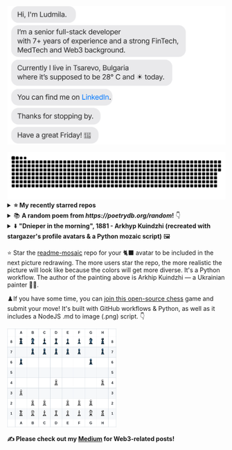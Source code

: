 [![](https://raw.githubusercontent.com/milaabl/milaabl/main/chat.svg)](https://www.linkedin.com/in/ludmila-a-dev/)

<!-- https://github.com/milaabl/milaabl/assets/86361434/c35b0e6f-acf0-435e-920d-b90faa4788ad -->

<img alt="Snake eating my contributions for breakfast🧉" src="https://raw.githubusercontent.com/milaabl/milaabl-readme/preview/github-contribution-grid-snake.svg" />

<details>
<summary>
  <strong>⭐ My recently starred repos </strong>
</summary>
  
<!-- Starred repos start -->
| Name | Url | Stars | Description |
| --- | --- |  --- |  --- |
| the-coder-o/a-bd.me|https://github.com/the-coder-o/a-bd.me|8|My personal website made with Next.js 14 (App Router). Features blog posts, gear list, dark theme and more. Tailwind CSS,  Radix, Framer Motion, and Vercel.|
| Xunzhuo/Xunzhuo|https://github.com/Xunzhuo/Xunzhuo|35|About me|
| zcaceres/interview-prep|https://github.com/zcaceres/interview-prep|1|algos, data structures etc.|
| zcaceres/snoop|https://github.com/zcaceres/snoop|3|Like grep or ack... for the DOM|
| zcaceres/zcaceres|https://github.com/zcaceres/zcaceres|2|Super secret Github profile README thing|
| zcaceres/dotfiles|https://github.com/zcaceres/dotfiles|2|System setup w/dotfiles, tools, and apps automated with Ansible. Forever a WIP.|
| glitch-txs/walletconnect-cafe|https://github.com/glitch-txs/walletconnect-cafe|2|Ethereum-provider implementation with Cafe (global state manager)|
| glitch-txs/metamask-csp-firefox|https://github.com/glitch-txs/metamask-csp-firefox|4|MetaMask is blocked by Firefox when using CSP|
| glitch-txs/next-auth|https://github.com/glitch-txs/next-auth|1|Authentication for the Web.|
| michaelsbradleyjr/nim-notcurses|https://github.com/michaelsbradleyjr/nim-notcurses|28|Nim wrapper for Notcurses: blingful TUIs and character graphics|
| arianXdev/hardhat-jest|https://github.com/arianXdev/hardhat-jest|9|A Hardhat plugin that allows you to use Jest easily!|
| przemek890/Gender_prediction|https://github.com/przemek890/Gender_prediction|4|An application that utilizes camera input to predict a person's gender using a convolutional layer in PyTorch.|
| pieralukasz/pixel-recruitment-task|https://github.com/pieralukasz/pixel-recruitment-task|1|Zadanie rekrutacyjne Pixel Technology|
| SaraRasoulian/oop-solid-patterns|https://github.com/SaraRasoulian/oop-solid-patterns|14|💎  An educational repository for OOP, SOLID and Design Patterns|
| BogdanMFometescu/resume-builder|https://github.com/BogdanMFometescu/resume-builder|12|Django-based web application that allows users to create, update, and export professional resumes.|
| 0xMimir/Advance-CNN-LSTM-Model-for-Cryptocurrency-Forecasting|https://github.com/0xMimir/Advance-CNN-LSTM-Model-for-Cryptocurrency-Forecasting|7|CNN LSTM model used for predicting cryptocurrencies|
| b-hristov/b-hristov|https://github.com/b-hristov/b-hristov|1||
| CloverGit/CloverGit|https://github.com/CloverGit/CloverGit|7||
| TatevKaren/TatevKaren-data-science-portfolio|https://github.com/TatevKaren/TatevKaren-data-science-portfolio|58|Data Science Portfolio of Tatev Karen Aslanyan including Case Studies and Research Projects that I have completed that solve business problems or introduce new products. Case Study papers, codes, and additional resources are all included.|
| PiotrRut/elonmusk-twitter-notifier|https://github.com/PiotrRut/elonmusk-twitter-notifier|62|AI driven e-mail notifier for tweets mentioning stock from Elon Musk 📈|
| Vendicated/Vencord|https://github.com/Vendicated/Vencord|7767|The cutest Discord client mod|
| yeoman/yo|https://github.com/yeoman/yo|3810|CLI tool for running Yeoman generators|
| matter-labs/zksync-era|https://github.com/matter-labs/zksync-era|3076|zkSync era|
| 0age/create2crunch|https://github.com/0age/create2crunch|451|A Rust program for finding salts that create gas-efficient Ethereum addresses via CREATE2.|
| joshstevens19/ethereum-multicall|https://github.com/joshstevens19/ethereum-multicall|346|Ability to call many ethereum constant function calls in 1 JSONRPC request|
| threshold-network/token-dashboard|https://github.com/threshold-network/token-dashboard|22||
| LimeChain/mongoose-immutable-plugin|https://github.com/LimeChain/mongoose-immutable-plugin|2|Mongoose plugin guarding fields from modifications|
| ankitects/anki|https://github.com/ankitects/anki|17743|Anki's shared backend and web components, and the Qt frontend|
| lightningnetwork/lnd|https://github.com/lightningnetwork/lnd|7553|Lightning Network Daemon ⚡️|
| CoNarrative/mongo-immutable|https://github.com/CoNarrative/mongo-immutable|10|Immutable MongoDB.|

<!-- Starred repos end -->

</details>

<details>
  <summary>📚 <strong>A random poem from <em>https://poetrydb.org/random</em>!</strong> 👇 </summary>

<!-- Start poem -->
# 💮 The Buried Life by *Matthew Arnold*

<p>
    Light flows our war of mocking words, and yet,<br/>Behold, with tears mine eyes are wet!<br/>I feel a nameless sadness o'er me roll.<br/>Yes, yes, we know that we can jest,<br/>We know, we know that we can smile!<br/>But there's a something in this breast,<br/>To which thy light words bring no rest,<br/>And thy gay smiles no anodyne.<br/>Give me thy hand, and hush awhile,<br/>And turn those limpid eyes on mine,<br/>And let me read there, love! thy inmost soul.<br/><br/>Alas! is even love too weak<br/>To unlock the heart, and let it speak?<br/>Are even lovers powerless to reveal<br/>To one another what indeed they feel?<br/>I knew the mass of men conceal'd<br/>Their thoughts, for fear that if reveal'd<br/>They would by other men be met<br/>With blank indifference, or with blame reproved;<br/>I knew they lived and moved<br/>Trick'd in disguises, alien to the rest<br/>Of men, and alien to themselves--and yet<br/>The same heart beats in every human breast!<br/><br/>But we, my love!--doth a like spell benumb<br/>Our hearts, our voices?--must we too be dumb?<br/><br/>Ah! well for us, if even we,<br/>Even for a moment, can get free<br/>Our heart, and have our lips unchain'd;<br/>For that which seals them hath been deep-ordain'd!<br/><br/>Fate, which foresaw<br/>How frivolous a baby man would be--<br/>By what distractions he would be possess'd,<br/>How he would pour himself in every strife,<br/>And well-nigh change his own identity--<br/>That it might keep from his capricious play<br/>His genuine self, and force him to obey<br/>Even in his own despite his being's law,<br/>Bade through the deep recesses of our breast<br/>The unregarded river of our life<br/>Pursue with indiscernible flow its way;<br/>And that we should not see<br/>The buried stream, and seem to be<br/>Eddying at large in blind uncertainty,<br/>Though driving on with it eternally.<br/><br/>But often, in the world's most crowded streets,<br/>But often, in the din of strife,<br/>There rises an unspeakable desire<br/>After the knowledge of our buried life;<br/>A thirst to spend our fire and restless force<br/>In tracking out our true, original course;<br/>A longing to inquire<br/>Into the mystery of this heart which beats<br/>So wild, so deep in us--to know<br/>Whence our lives come and where they go.<br/>And many a man in his own breast then delves,<br/>But deep enough, alas! none ever mines.<br/>And we have been on many thousand lines,<br/>And we have shown, on each, spirit and power;<br/>But hardly have we, for one little hour,<br/>Been on our own line, have we been ourselves--<br/>Hardly had skill to utter one of all<br/>The nameless feelings that course through our breast,<br/>But they course on for ever unexpress'd.<br/>And long we try in vain to speak and act<br/>Our hidden self, and what we say and do<br/>Is eloquent, is well--but 't#is not true!<br/>And then we will no more be rack'd<br/>With inward striving, and demand<br/>Of all the thousand nothings of the hour<br/>Their stupefying power;<br/>Ah yes, and they benumb us at our call!<br/>Yet still, from time to time, vague and forlorn,<br/>From the soul's subterranean depth upborne<br/>As from an infinitely distant land,<br/>Come airs, and floating echoes, and convey<br/>A melancholy into all our day.<br/>Only--but this is rare--<br/>When a belov{'e}d hand is laid in ours,<br/>When, jaded with the rush and glare<br/>Of the interminable hours,<br/>Our eyes can in another's eyes read clear,<br/>When our world-deafen'd ear<br/>Is by the tones of a loved voice caress'd--<br/>A bolt is shot back somewhere in our breast,<br/>And a lost pulse of feeling stirs again.<br/>The eye sinks inward, and the heart lies plain,<br/>And what we mean, we say, and what we would, we know.<br/>A man becomes aware of his life's flow,<br/>And hears its winding murmur; and he sees<br/>The meadows where it glides, the sun, the breeze.<br/><br/>And there arrives a lull in the hot race<br/>Wherein he doth for ever chase<br/>That flying and elusive shadow, rest.<br/>An air of coolness plays upon his face,<br/>And an unwonted calm pervades his breast.<br/>And then he thinks he knows<br/>The hills where his life rose,<br/>And the sea where it goes.
</p>

***
<!-- End poem -->
</details>

<details>
<summary>
  ⬇️ <strong>"Dnieper in the morning", 1881 - Arkhyp Kuindzhi (recreated with stargazer's profile avatars & a Python mozaic script)</strong> 🖼️
</summary>

<img width="49%" src="https://raw.githubusercontent.com/milaabl/readme-mosaic/main/data/input.jpg" alt="Original picture"/>
<img width="49%" src="https://raw.githubusercontent.com/milaabl/readme-mosaic/main/data/output.jpg" alt="Output picture"/>
<img width="70%" src="https://raw.githubusercontent.com/milaabl/readme-mosaic/main/data/output.gif" alt="Output GIF"/>
</details>

⭐ Star the [readme-mosaic](https://github.com/milaabl/readme-mosaic) repo for your 🐈‍⬛ avatar to be included in the next picture redrawing. The more users star the repo, the more realistic the picture will look like because the colors will get more diverse. It's a Python workflow. The author of the painting above is Arkhip Kuindzhi — a Ukrainian painter 💙💛.

♟️If you have some time, you can [join this open-source chess](https://github.com/milaabl/readme-chess) game and submit your move! It's built with GitHub workflows & Python, as well as it includes a NodeJS .md to image (.png) script. 👇

<a href="https://github.com/milaabl/readme-chess/blob/master/README.md"><img src="https://raw.githubusercontent.com/milaabl/readme-chess/master/chess.png" alt="README chess dynamic game preview" width="50%" /></a>

<strong>✍️ Please check out my <a href="https://medium.com/@milaabl2405">Medium</a> for Web3-related posts!</strong>
